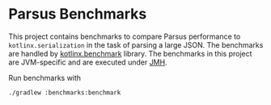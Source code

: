 # Parsus Benchmarks

This project contains benchmarks to compare Parsus performance to
`kotlinx.serialization` in the task of parsing a large JSON.
The benchmarks are handled by [kotlinx.benchmark] library.
The benchmarks in this project are JVM-specific and are executed under [JMH].

Run benchmarks with
```
./gradlew :benchmarks:benchmark
```

[kotlinx.benchmark]: https://github.com/Kotlin/kotlinx-benchmark
[JMH]: https://openjdk.java.net/projects/code-tools/jmh/
